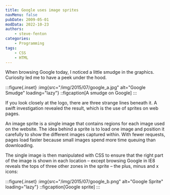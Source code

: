 ```yaml
---
title: Google uses image sprites
navMenu: false
pubDate: 2009-05-01
modData: 2022-10-23
authors:
    - steve-fenton
categories:
    - Programming
tags:
    - CSS
    - HTML
---
```


When browsing Google today, I noticed a little smudge in the graphics. Curiosity led me to have a peek under the hood.

:::figure{.inset}
:img{src="/img/2015/07/google_a.jpg" alt="Google Smudge" loading="lazy"}
::figcaption[A smudge on Google]
:::

If you look closely at the logo, there are three strange lines beneath it. A swift investigation revealed the result, which is the use of sprites on web pages.

An image sprite is a single image that contains regions for each image used on the website. The idea behind a sprite is to load one image and position it carefully to show the different images captured within. With fewer requests, pages load faster because small images spend more time queuing than downloading.

The single image is then manipulated with CSS to ensure that the right part of the image is shown in each location – except browsing Google in IE8 reveals the tops of three other zones in the sprite – the plus, minus and x icons:

:::figure{.inset}
:img{src="/img/2015/07/google_b.png" alt="Google Sprite" loading="lazy"}
::figcaption[Google sprite]
:::